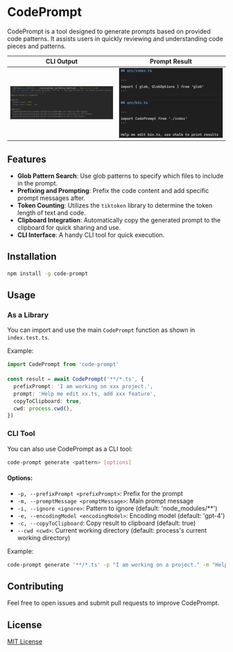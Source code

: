 # CodePrompt

CodePrompt is a tool designed to generate prompts based on provided code patterns. It assists users in quickly reviewing and understanding code pieces and patterns.


| CLI Output | Prompt Result |
|-------------------------|---------------|
| ![Code Prompt CLI Example](./assets/CodePromptCliExample.png) | ![Prompt Result](./assets/PromptResult.png) |



## Features

- **Glob Pattern Search**: Use glob patterns to specify which files to include in the prompt.
- **Prefixing and Prompting**: Prefix the code content and add specific prompt messages after.
- **Token Counting**: Utilizes the `tiktoken` library to determine the token length of text and code.
- **Clipboard Integration**: Automatically copy the generated prompt to the clipboard for quick sharing and use.
- **CLI Interface**: A handy CLI tool for quick execution.

## Installation

```bash
npm install -g code-prompt
```

## Usage

### As a Library

You can import and use the main `CodePrompt` function as shown in `index.test.ts`.

Example:

```typescript
import CodePrompt from 'code-prompt'

const result = await CodePrompt('**/*.ts', {
  prefixPrompt: 'I am working on xxx project.',
  prompt: 'Help me edit xx.ts, add xxx feature',
  copyToClipboard: true,
  cwd: process.cwd(),
})
```

### CLI Tool

You can also use CodePrompt as a CLI tool:

```bash
code-prompt generate <pattern> [options]
```

#### Options:

- `-p, --prefixPrompt <prefixPrompt>`: Prefix for the prompt
- `-m, --promptMessage <promptMessage>`: Main prompt message
- `-i, --ignore <ignore>`: Pattern to ignore (default: 'node_modules/**')
- `-e, --encodingModel <encodingModel>`: Encoding model (default: 'gpt-4')
- `-c, --copyToClipboard`: Copy result to clipboard (default: true)
- `--cwd <cwd>`: Current working directory (default: process's current working directory)

Example:

```bash
code-prompt generate '**/*.ts' -p "I am working on a project." -m "Help me review this code."
```

## Contributing

Feel free to open issues and submit pull requests to improve CodePrompt.

## License

[MIT License](LICENSE.md)
